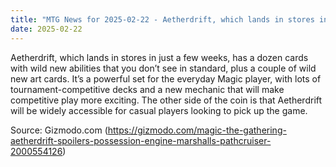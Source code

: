 ```yaml
---
title: "MTG News for 2025-02-22 - Aetherdrift, which lands in stores in just a few w..."
date: 2025-02-22
---
```


Aetherdrift, which lands in stores in just a few weeks, has a dozen cards with wild new abilities that you don’t see in standard, plus a couple of wild new art cards. It’s a powerful set for the everyday Magic player, with lots of tournament-competitive decks and a new mechanic that will make competitive play more exciting. The other side of the coin is that Aetherdrift will be widely accessible for casual players looking to pick up the game.

Source: Gizmodo.com (https://gizmodo.com/magic-the-gathering-aetherdrift-spoilers-possession-engine-marshalls-pathcruiser-2000554126)
